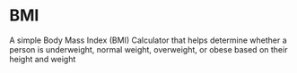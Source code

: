 # BMI
A simple Body Mass Index (BMI) Calculator that helps determine whether a person is underweight, normal weight, overweight, or obese based on their height and weight
